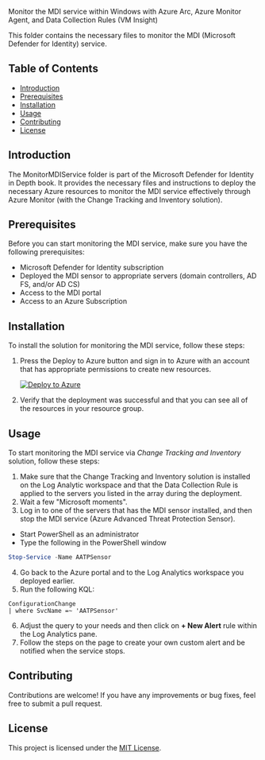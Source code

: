 Monitor the MDI service within Windows with Azure Arc, Azure Monitor Agent, and Data Collection Rules (VM Insight) 

This folder contains the necessary files to monitor the MDI (Microsoft Defender for Identity) service.

## Table of Contents

- [Introduction](#introduction)
- [Prerequisites](#prerequisites)
- [Installation](#installation)
- [Usage](#usage)
- [Contributing](#contributing)
- [License](#license)

## Introduction

The MonitorMDIService folder is part of the Microsoft Defender for Identity in Depth book. It provides the necessary files and instructions to deploy the necessary Azure resources to monitor the MDI service effectively through Azure Monitor (with the Change Tracking and Inventory solution).

## Prerequisites

Before you can start monitoring the MDI service, make sure you have the following prerequisites:

- Microsoft Defender for Identity subscription
- Deployed the MDI sensor to appropriate servers (domain controllers, AD FS, and/or AD CS)
- Access to the MDI portal
- Access to an Azure Subscription

## Installation

To install the solution for monitoring the MDI service, follow these steps:

1. Press the Deploy to Azure button and sign in to Azure with an account that has appropriate permissions to create new resources.

    [![Deploy to Azure](https://aka.ms/deploytoazurebutton)](https://portal.azure.com/#create/Microsoft.Template/uri/https%3A%2F%2Fraw.githubusercontent.com%2FPacktPublishing%2FMicrosoft-Defender-for-Identity-in-Depth%2Fmain%2FChapter02%2F1-MonitorMDIService%2Fmain.json)

2. Verify that the deployment was successful and that you can see all of the resources in your resource group.

## Usage

To start monitoring the MDI service via *Change Tracking and Inventory* solution, follow these steps:

1. Make sure that the Change Tracking and Inventory solution is installed on the Log Analytic workspace and that the Data Collection Rule is applied to the servers you listed in the array during the deployment.
2. Wait a few "Microsoft moments".
3. Log in to one of the servers that has the MDI sensor installed, and then stop the MDI service (Azure Advanced Threat Protection Sensor).
 - Start PowerShell as an administrator
 - Type the following in the PowerShell window

```powershell
Stop-Service -Name AATPSensor
```

4. Go back to the Azure portal and to the Log Analytics workspace you deployed earlier.
5. Run the following KQL:

```kql
ConfigurationChange
| where SvcName =~ 'AATPSensor'
```

6. Adjust the query to your needs and then click on **+ New Alert** rule within the Log Analytics pane.
7. Follow the steps on the page to create your own custom alert and be notified when the service stops.

## Contributing

Contributions are welcome! If you have any improvements or bug fixes, feel free to submit a pull request.

## License

This project is licensed under the [MIT License](LICENSE).
